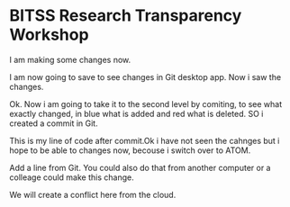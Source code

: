 # BITSS Research Transparency Workshop
I am making some changes now.

I am now going to save to see changes in Git desktop app.
Now i saw the changes.

Ok. Now i am going to take it to the second level by comiting, to see what exactly changed, in blue what is added and red what is deleted. SO i created a commit in Git.

This is my line of code after commit.Ok i have not seen the cahnges but i hope to be able to changes now, becouse i switch over to ATOM.



Add a line from Git. You could also do that from another computer or a colleage could make this change. 

We will create a conflict here from the cloud. 
